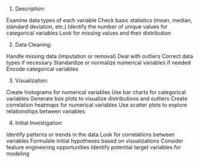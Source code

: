 1.  Description:

Examine data types of each variable
Check basic statistics (mean, median, standard deviation, etc.)
Identify the number of unique values for categorical variables
Look for missing values and their distribution


2. Data Cleaning:

Handle missing data (imputation or removal)
Deal with outliers
Correct data types if necessary
Standardize or normalize numerical variables if needed
Encode categorical variables


3. Visualization:

Create histograms for numerical variables
Use bar charts for categorical variables
Generate box plots to visualize distributions and outliers
Create correlation heatmaps for numerical variables
Use scatter plots to explore relationships between variables


4. Initial Investigation:

Identify patterns or trends in the data
Look for correlations between variables
Formulate initial hypotheses based on visualizations
Consider feature engineering opportunities
Identify potential target variables for modeling